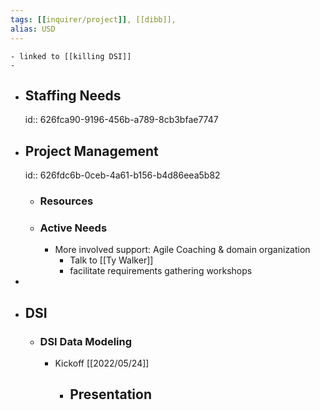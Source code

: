 ```yaml
---
tags: [[inquirer/project]], [[dibb]],
alias: USD 
---
```


	- linked to [[killing DSI]]
	-
- ## Staffing Needs
  id:: 626fca90-9196-456b-a789-8cb3bfae7747
- ## Project Management
  id:: 626fdc6b-0ceb-4a61-b156-b4d86eea5b82
	- ### Resources
	- ### Active Needs
		- More involved support: Agile Coaching & domain organization
			- Talk to [[Ty Walker]]
			- facilitate requirements gathering workshops
-
- ## DSI
	- ### DSI Data Modeling
		- Kickoff [[2022/05/24]]
			- Presentation
				-